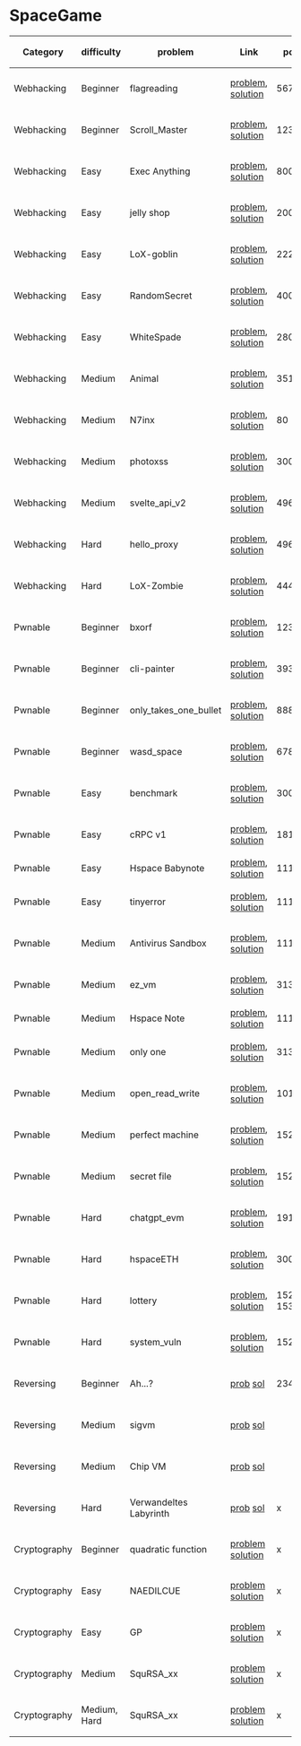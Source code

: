 # SpaceGame

|   Category   |  difficulty  |        problem         |                                     Link                                     |     port     | server |    출제일시   |
|--------------|--------------|------------------------|------------------------------------------------------------------------------|--------------|--------|---------------|
| Webhacking   | Beginner     | flagreading            | [problem][flagreading prob], [solution][flagreading sol]                     | 5678         | o      | 2024년 4월 #1 |
| Webhacking   | Beginner     | Scroll_Master          | [problem][Scroll_Master prob], [solution][Scroll_Master sol]                 | 12312        | o      | 2024년 5월 #1 |
| Webhacking   | Easy         | Exec Anything          | [problem][Exec Anything prob], [solution][Exec Anything sol]                 | 8000         | o      | 2024년 5월 #1 |
| Webhacking   | Easy         | jelly shop             | [problem][jelly shop prob], [solution][jelly shop sol]                       | 2007         | o      | 2024년 5월 #1 |
| Webhacking   | Easy         | LoX-goblin             | [problem][LoX-goblin prob], [solution][LoX-goblin sol]                       | 22222        | o      | 2024년 5월 #1 |
| Webhacking   | Easy         | RandomSecret           | [problem][RandomSecret prob], [solution][RandomSecret sol]                   | 4000         | o      | 2024년 4월 #1 |
| Webhacking   | Easy         | WhiteSpade             | [problem][WhiteSpade prob], [solution][WhiteSpade sol]                       | 28000        | o      | 2024년 6월 #1 |
| Webhacking   | Medium       | Animal                 | [problem][Animal prob], [solution][Animal sol]                               | 35135        | o      | 2024년 6월 #1 |
| Webhacking   | Medium       | N7inx                  | [problem][N7inx prob], [solution][N7inx sol]                                 | 80           | o      | 2024년 5월 #1 |
| Webhacking   | Medium       | photoxss               | [problem][photoxss prob], [solution][photoxss sol]                           | 3000         | o      | 2024년 4월 #1 |
| Webhacking   | Medium       | svelte_api_v2          | [problem][svelte_api_v2 prob], [solution][svelte_api_v2 sol]                 | 49614        | o      | 2024년 5월 #1 |
| Webhacking   | Hard         | hello_proxy            | [problem][hello_proxy prob], [solution][hello_proxy sol]                     | 49621        | o      | 2024년 5월 #1 |
| Webhacking   | Hard         | LoX-Zombie             | [problem][LoX-Zombie prob], [solution][LoX-Zombie sol]                       | 44444        | o      | 2024년 5월 #1 |
| Pwnable      | Beginner     | bxorf                  | [problem][bxorf prob], [solution][bxorf sol]                                 | 12345        | o      | 2025년 1월    |
| Pwnable      | Beginner     | cli-painter            | [problem][cli-painter prob], [solution][cli-painter sol]                     | 39393        | o      | 2024년 4월 #1 |
| Pwnable      | Beginner     | only_takes_one_bullet  | [problem][only_takes_one_bullet prob], [solution][only_takes_one_bullet sol] | 8888         | o      | 2024년 5월 #2 |
| Pwnable      | Beginner     | wasd_space             | [problem][wasd_space prob], [solution][wasd_space sol]                       | 6789         | o      | 2024년 5월 #2 |
| Pwnable      | Easy         | benchmark              | [problem][benchmark prob], [solution][benchmark sol]                         | 30030        | o      | 2024년 5월 #2 |
| Pwnable      | Easy         | cRPC v1                | [problem][cRPC v1 prob], [solution][cRPC v1 sol]                             | 18181        | o      | 2024년 5월 #2 |
| Pwnable      | Easy         | Hspace Babynote        | [problem][Hspace Babynote prob], [solution][Hspace Babynote sol]             | 11111        | o      | 2024 HCTF     |
| Pwnable      | Easy         | tinyerror              | [problem][tinyerror prob], [solution][tinyerror sol]                         | 11115        | o      | 2025년 1월    |
| Pwnable      | Medium       | Antivirus Sandbox      | [problem][Antivirus Sandbox prob], [solution][Antivirus Sandbox sol]         | 11111        | o      | 2024년 6월 #1 |
| Pwnable      | Medium       | ez_vm                  | [problem][ez_vm prob], [solution][ez_vm sol]                                 | 31337        | o      | 2025년 1월    |
| Pwnable      | Medium       | Hspace Note            | [problem][Hspace Note prob], [solution][Hspace Note sol]                     | 11112        | o      | 2024 HCTF     |
| Pwnable      | Medium       | only one               | [problem][only one prob], [solution][only one sol]                           | 31337        | o      | 2024년 4월 #1 |
| Pwnable      | Medium       | open_read_write        | [problem][open_read_write prob], [solution][open_read_write sol]             | 10101        | o      | 2024년 5월 #2 |
| Pwnable      | Medium       | perfect machine        | [problem][perfect machine prob], [solution][perfect machine sol]             | 15252        | o      | 2025년 1월    |
| Pwnable      | Medium       | secret file            | [problem][secret file prob], [solution][secret file sol]                     | 15252        | o      | 2024년 5월 #2 |
| Pwnable      | Hard         | chatgpt_evm            | [problem][chatgpt_evm prob], [solution][chatgpt_evm sol]                     | 19191        | o      | 2024년 5월 #2 |
| Pwnable      | Hard         | hspaceETH              | [problem][hspaceETH prob], [solution][hspaceETH sol]                         | 30031        | o      | 2024년 5월 #2 |
| Pwnable      | Hard         | lottery                | [problem][lottery prob], [solution][lottery sol]                             | 15252, 15353 | o      | 2024년 4월 #1 |
| Pwnable      | Hard         | system_vuln            | [problem][system_vuln prob], [solution][system_vuln sol]                     | 15252        | o      | 2024년 6월 #1 |
| Reversing    | Beginner     | Ah...?                 | [prob][Ah...? prob] [sol][Ah...? sol]                                        | 2346         | x      | 2024년 6월 #1 |
| Reversing    | Medium       | sigvm                  | [prob][sigvm prob] [sol][sigvm sol]                                          |              | X      | 2024년 4월 #1 |
| Reversing    | Medium       | Chip VM                | [prob][Chip VM prob] [sol][Chip VM sol]                                      |              | X      | 2024년 4월 #1 |
| Reversing    | Hard         | Verwandeltes Labyrinth | [prob][Verwandeltes Labyrinth prob] [sol][Verwandeltes Labyrinth sol]        | x            | X      | 2024년 4월 #1 |
| Cryptography | Beginner     | quadratic function     | [problem][quadratic function prob] [solution][quadratic function sol]        | x            | X      | 2024년 4월 #1 |
| Cryptography | Easy         | NAEDILCUE              | [problem][NAEDILCUE prob] [solution][NAEDILCUE sol]                          | x            | null   | 2024년 4월 #1 |
| Cryptography | Easy         | GP                     | [problem][GP prob] [solution][GP sol]                                        | x            | X      | 2024년 6월 #1 |
| Cryptography | Medium       | SquRSA_xx              | [problem][SquRSA_xx_H prob] [solution][SquRSA_xx_H sol]                      | x            | null   | 2024년 6월 #1 |
| Cryptography | Medium, Hard | SquRSA_xx              | [problem][SquRSA_xx_H prob] [solution][SquRSA_xx_H sol]                      | x            | null   | 2024년 4월 #1 |


<!-- Webhacking -->

[flagreading prob]: ./problems/Webhacking/Beginner/flagreading
[flagreading sol]: ./solutions/Webhacking/Beginner/flagreading

[Scroll_Master prob]: ./problems/Webhacking/Beginner/Scroll_Master
[Scroll_Master sol]: ./solutions/Webhacking/Beginner/Scroll_Master

[Exec Anything prob]: ./problems/Webhacking/Easy/Exec_Anything
[Exec Anything sol]: ./solutions/Webhacking/Easy/Exec_Anything

[jelly shop prob]: ./problems/Webhacking/Easy/jelly_shop
[jelly shop sol]: ./solutions/Webhacking/Easy/jelly_shop

[LoX-goblin prob]: ./problems/Webhacking/Easy/LoX-goblin
[LoX-goblin sol]: ./solutions/Webhacking/Easy/LoX-goblin

[RandomSecret prob]: ./problems/Webhacking/Easy/RandomSecret
[RandomSecret sol]: ./solutions/Webhacking/Easy/RandomSecret

[WhiteSpade prob]: ./problems/Webhacking/Easy/WhiteSpade
[WhiteSpade sol]: ./solutions/Webhacking/Easy/WhiteSpade

[hello_proxy prob]: ./problems/Webhacking/Hard/hello_proxy
[hello_proxy sol]: ./solutions/Webhacking/Hard/hello_proxy

[LoX-Zombie prob]: ./problems/Webhacking/Hard/LoX-Zombie
[LoX-Zombie sol]: ./solutions/Webhacking/Hard/LoX-Zombie

[Animal prob]: ./problems/Webhacking/Medium/Animal
[Animal sol]: ./solutions/Webhacking/Medium/Animal

[N7inx prob]: ./problems/Webhacking/Medium/N7inx
[N7inx sol]: ./solutions/Webhacking/Medium/N7inx

[photoxss prob]: ./problems/Webhacking/Medium/photoxss
[photoxss sol]: ./solutions/Webhacking/Medium/photoxss

[svelte_api_v2 prob]: ./problems/Webhacking/Medium/svelte_api_v2
[svelte_api_v2 sol]: ./solutions/Webhacking/Medium/svelte_api_v2


<!-- Pwnable -->
[bxorf prob]: ./problems/Pwnable/Beginner/bxorf
[bxorf sol]: ./solutions/Pwnable/Beginner/bxorf

[cli-painter prob]: ./problems/Pwnable/Beginner/cli-painter
[cli-painter sol]: ./solutions/Pwnable/Beginner/cli-painter

[only_takes_one_bullet prob]: ./problems/Pwnable/Beginner/only_takes_one_bullet
[only_takes_one_bullet sol]: ./solutions/Pwnable/Beginner/only_takes_one_bullet

[wasd_space prob]: ./problems/Pwnable/Beginner/wasd_space
[wasd_space sol]: ./solutions/Pwnable/Beginner/wasd_space

[benchmark prob]: ./problems/Pwnable/Easy/benchmark
[benchmark sol]: ./solutions/Pwnable/Easy/benchmark

[cRPC v1 prob]: ./problems/Pwnable/Easy/cRPC_v1
[cRPC v1 sol]: ./solutions/Pwnable/Easy/cRPC_v1

[Hspace Babynote prob]: ./problems/Pwnable/Easy/Hspace_Babynote
[Hspace Babynote sol]: ./solutions/Pwnable/Easy/Hspace_Babynote

[tinyerror prob]: ./problems/Pwnable/Easy/tinyerror
[tinyerror sol]: ./solutions/Pwnable/Easy/tinyerror

[Antivirus Sandbox prob]: ./problems/Pwnable/Medium/Antivirus_Sandbox
[Antivirus Sandbox sol]: ./solutions/Pwnable/Medium/Antivirus_Sandbox

[ez_vm prob]: ./problems/Pwnable/Medium/ez_vm
[ez_vm sol]: ./solutions/Pwnable/Medium/ez_vm

[Hspace Note prob]: ./problems/Pwnable/Medium/Hspace_Note
[Hspace Note sol]: ./solutions/Pwnable/Medium/Hspace_Note

[only one prob]: ./problems/Pwnable/Medium/only_one
[only one sol]: ./solutions/Pwnable/Medium/only_one

[open_read_write prob]: ./problems/Pwnable/Medium/open_read_write
[open_read_write sol]: ./solutions/Pwnable/Medium/open_read_write

[perfect machine prob]: ./problems/Pwnable/Medium/perfect_machine
[perfect machine sol]: ./solutions/Pwnable/Medium/perfect_machine

[secret file prob]: ./problems/Pwnable/Medium/secret_file
[secret file sol]: ./solutions/Pwnable/Medium/secret_file

[chatgpt_evm prob]: ./problems/Pwnable/Hard/chatgpt_evm
[chatgpt_evm sol]: ./solutions/Pwnable/Hard/chatgpt_evm

[hspaceETH prob]: ./problems/Pwnable/Hard/hspaceETH
[hspaceETH sol]: ./solutions/Pwnable/Hard/hspaceETH

[lottery prob]: ./problems/Pwnable/Hard/lottery
[lottery sol]: ./solutions/Pwnable/Hard/lottery

[system_vuln prob]: ./problems/Pwnable/Hard/system_vuln
[system_vuln sol]: ./solutions/Pwnable/Hard/system_vuln

<!-- Reversing -->

[Ah...? prob]: ./problems/Reversing/Beginner/ah,,,?
[Ah...? sol]: ./solutions/Reversing/Beginner/ah,,,?
<!-- . -> , -->

[sigvm prob]: ./problems/Reversing/Medium/sigvm
[sigvm sol]: ./solutions/Reversing/Medium/sigvm

[Chip VM prob]: ./problems/Reversing/Medium/Chip_VM
[Chip VM sol]: ./solutions/Reversing/Medium/Chip_VM

[Verwandeltes Labyrinth prob]: ./problems/Reversing/Hard/Verwandeltes_Labyrinth
[Verwandeltes Labyrinth sol]: ./solutions/Reversing/Hard/Verwandeltes_Labyrinth


<!-- Cryptography -->
[quadratic function prob]: ./problems/Cryptography/Beginner/quadratic_function
[quadratic function sol]: ./solutions/Cryptography/Beginner/quadratic_function

[NAEDILCUE prob]: ./problems/Cryptography/Easy/NAEDILCUE
[NAEDILCUE sol]: ./solutions/Cryptography/Easy/NAEDILCUE

[GP prob]: ./problems/Cryptography/Easy/GP
[GP sol]: ./solutions/Cryptography/Easy/GP

[SquRSA_xx prob]: ./problems/Cryptography/Medium/SquRSA_xx
[SquRSA_xx sol]: ./solutions/Cryptography/Medium/SquRSA_xx

[SquRSA_xx_H prob]: ./problems/Cryptography/Hard/SquRSA_xx
[SquRSA_xx_H sol]: ./solutions/Cryptography/Hard/SquRSA_xx



[asdf prob]: http://google.com
[asdf sol]: http://google.com

